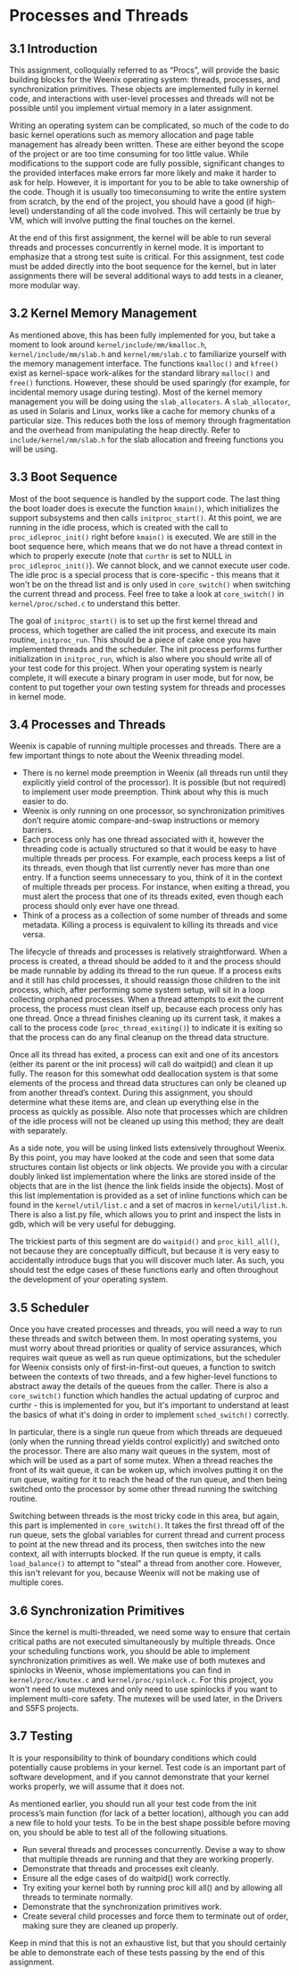 # Processes and Threads
## 3.1 Introduction
This assignment, colloquially referred to as “Procs”, will provide the basic
building blocks for the Weenix operating system: threads, processes, and synchronization primitives. These objects are implemented fully in kernel code, and interactions with user-level processes and threads will not be possible until you implement virtual memory in a later assignment.

Writing an operating system can be complicated, so much of the code to do
basic kernel operations such as memory allocation and page table management
has already been written. These are either beyond the scope of the project or
are too time consuming for too little value. While modifications to the support
code are fully possible, significant changes to the provided interfaces make errors
far more likely and make it harder to ask for help. However, it is important for
you to be able to take ownership of the code. Though it is usually too timeconsuming to write the entire system from scratch, by the end of the project,
you should have a good (if high-level) understanding of all the code involved.
This will certainly be true by VM, which will involve putting the final touches
on the kernel.

At the end of this first assignment, the kernel will be able to run several
threads and processes concurrently in kernel mode. It is important to emphasize
that a strong test suite is critical. For this assignment, test code must be added
directly into the boot sequence for the kernel, but in later assignments there
will be several additional ways to add tests in a cleaner, more modular way.

## 3.2 Kernel Memory Management
As mentioned above, this has been fully implemented for you, but take a moment
to look around `kernel/include/mm/kmalloc.h`, `kernel/include/mm/slab.h`
and `kernel/mm/slab.c` to familiarize yourself with the memory management
interface. The functions `kmalloc()` and `kfree()` exist as kernel-space work-alikes
for the standard library `malloc()` and `free()` functions. However, these
should be used sparingly (for example, for incidental memory usage during testing). Most of the kernel memory management you will be doing using the
`slab_allocators`. A `slab_allocator`, as used in Solaris and Linux, works like
a cache for memory chunks of a particular size. This reduces both the loss of
memory through fragmentation and the overhead from manipulating the heap
directly. Refer to `include/kernel/mm/slab.h` for the slab allocation and freeing functions you will be using.

## 3.3 Boot Sequence
Most of the boot sequence is handled by the support code. The last thing the
boot loader does is execute the function `kmain()`, which initializes the support
subsystems and then calls `initproc_start()`.
At this point, we are running in the idle process, which is created with the call to `proc_idleproc_init()` right before `kmain()` is executed. We are still in the boot sequence here, which means that we do not
have a thread context in which to properly execute (note that `curthr` is set to NULL in `proc_idleproc_init()`). We cannot block, and we cannot execute user code. The idle proc is a special process that is core-specific - this means that it won't be on the thread list and is only used in `core_switch()` when switching the current thread and process. Feel free to take a look at `core_switch()` in `kernel/proc/sched.c` to understand this better. 

The goal of `initproc_start()` is to set up the first kernel
thread and process, which together are called the init process, and execute its
main routine, `initproc_run`. This should be a piece of cake once you have implemented threads
and the scheduler.
The init process performs further initialization in `initproc_run`, which is also where you should write all of your test code for this project. When your
operating system is nearly complete, it will execute a binary program in user
mode, but for now, be content to put together your own testing system for
threads and processes in kernel mode.

## 3.4 Processes and Threads

Weenix is capable of running multiple processes and threads. There are a few
important things to note about the Weenix threading model.
* There is no kernel mode preemption in Weenix (all threads run until they
explicitly yield control of the processor). It is possible (but not required)
to implement user mode preemption. Think about why this is much easier
to do.
* Weenix is only running on one processor, so synchronization primitives
don’t require atomic compare-and-swap instructions or memory barriers.
* Each process only has one thread associated with it, however the threading code is actually structured so that it would be easy to have multiple
threads per process. For example, each process keeps a list of its threads,
even though that list currently never has more than one entry. If a function
seems unnecessary to you, think of it in the context of multiple threads per
process. For instance, when exiting a thread, you must alert the process that one of its threads exited, even though each process should only ever
have one thread.
* Think of a process as a collection of some number of threads and some
metadata. Killing a process is equivalent to killing its threads and vice versa.

The lifecycle of threads and processes is relatively straightforward. When
a process is created, a thread should be added to it and the process should be
made runnable by adding its thread to the run queue. If a process exits and
it still has child processes, it should reassign those children to the init process,
which, after performing some system setup, will sit in a loop collecting orphaned
processes. When a thread attempts to exit the current process, the process must
clean itself up, because each process only has one thread. Once a thread finishes cleaning up its current task, it makes a call to the process code (`proc_thread_exiting()`) to indicate it is exiting so that the process can do any final cleanup on the thread data structure.

Once all its thread has exited, a process can exit and one of its ancestors
(either its parent or the init process) will call do waitpid() and clean it up fully.
The reason for this somewhat odd deallocation system is that some elements
of the process and thread data structures can only be cleaned up from another
thread’s context. During this assignment, you should determine what these
items are, and clean up everything else in the process as quickly as possible. Also
note that processes which are children of the idle process will not be cleaned up
using this method; they are dealt with separately.

As a side note, you will be using linked lists extensively throughout Weenix.
By this point, you may have looked at the code and seen that some data structures contain list objects or link objects. We provide you with a circular doubly linked list implementation where the links are stored inside of the objects that
are in the list (hence the link fields inside the objects). Most of this list implementation is provided as a set of inline functions which can be found in the `kernel/util/list.c` and a set of macros in `kernel/util/list.h`. There is also a list.py file, which allows you to print and inspect the lists in gdb, which will be very useful for debugging.

The trickiest parts of this segment are do `waitpid()` and `proc_kill_all()`,
not because they are conceptually difficult, but because it is very easy to accidentally introduce bugs that you will discover much later. As such, you should
test the edge cases of these functions early and often throughout the development of your operating system.

## 3.5 Scheduler
Once you have created processes and threads, you will need a way to run these
threads and switch between them. In most operating systems, you must worry
about thread priorities or quality of service assurances, which requires wait
queue as well as run queue optimizations, but the scheduler for Weenix consists only of first-in-first-out queues, a function to switch between the contexts of
two threads, and a few higher-level functions to abstract away the details of the
queues from the caller. There is also a `core_switch()` function which handles the actual
updating of curproc and curthr - this is implemented for you, but it's important to
understand at least the basics of what it's doing in order to implement `sched_switch()`
correctly.

In particular, there is a single run queue from which threads are dequeued
(only when the running thread yields control explicitly) and switched onto the
processor. There are also many wait queues in the system, most of which will
be used as a part of some mutex. When a thread reaches the front of its wait
queue, it can be woken up, which involves putting it on the run queue, waiting
for it to reach the head of the run queue, and then being switched onto the
processor by some other thread running the switching routine.

Switching between threads is the most tricky code in this area, but again, this part
is implemented in `core_switch()`. It takes the first thread off of the run queue, 
sets the global variables for current thread and current process to
point at the new thread and its process, then switches into the new context, all
with interrupts blocked. If the run queue is empty, it calls `load_balance()` to 
attempt to "steal" a thread from another core. However, this isn't relevant for 
you, because Weenix will not be making use of multiple cores. 

## 3.6 Synchronization Primitives

Since the kernel is multi-threaded, we need some way to ensure that certain
critical paths are not executed simultaneously by multiple threads. Once your
scheduling functions work, you should be able to implement synchronization
primitives as well. We make use of both mutexes and spinlocks in Weenix, 
whose implementations you can find in `kernel/proc/kmutex.c` and 
`kernel/proc/spinlock.c`. For this project, you won't need to use mutexes
and only need to use spinlocks if you want to implement multi-core safety.
The mutexes will be used later, in the Drivers and S5FS projects.

## 3.7 Testing
It is your responsibility to think of boundary conditions which could potentially
cause problems in your kernel. Test code is an important part of software
development, and if you cannot demonstrate that your kernel works properly,
we will assume that it does not.

As mentioned earlier, you should run all your test code from the init process’s
main function (for lack of a better location), although you can add a new file to
hold your tests. To be in the best shape possible before moving on, you should
be able to test all of the following situations.

* Run several threads and processes concurrently. Devise a way to show
that multiple threads are running and that they are working properly.
* Demonstrate that threads and processes exit cleanly.
* Ensure all the edge cases of do waitpid() work correctly.
* Try exiting your kernel both by running proc kill all() and by allowing
all threads to terminate normally.
* Demonstrate that the synchronization primitives work.
* Create several child processes and force them to terminate out of order,
making sure they are cleaned up properly.

Keep in mind that this is not an exhaustive list, but that you should certainly
be able to demonstrate each of these tests passing by the end of this assignment.